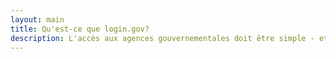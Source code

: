 ```yaml
---
layout: main
title: Qu'est-ce que login.gov?
description: L'accès aux agences gouvernementales doit être simple - et sécurisé.
---
```

